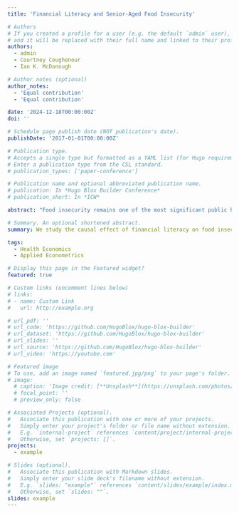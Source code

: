 ```yaml
---
title: 'Financial Literacy and Senior-Aged Food Insecurity'

# Authors
# If you created a profile for a user (e.g. the default `admin` user), write the username (folder name) here
# and it will be replaced with their full name and linked to their profile.
authors:
  - admin
  - Courtney Coughenour
  - Ian K. McDonough

# Author notes (optional)
author_notes:
  - 'Equal contribution'
  - 'Equal contribution'

date: '2024-12-18T00:00:00Z'
doi: ''

# Schedule page publish date (NOT publication's date).
publishDate: '2017-01-01T00:00:00Z'

# Publication type.
# Accepts a single type but formatted as a YAML list (for Hugo requirements).
# Enter a publication type from the CSL standard.
# publication_types: ['paper-conference']

# Publication name and optional abbreviated publication name.
# publication: In *Hugo Blox Builder Conference*
# publication_short: In *ICW*

abstract: "Food insecurity remains one of the most significant public health concerns in the United States today with this being particularly true for the senior population. Using original survey data collected in Clark County, NV, we investigate the link between financial literacy and senior food security relying on perceived parental financial confidence as an exclusion restriction. Our results indicate that financial literacy broadly, and financial behaviors specifically, can play a critical role in lessening the propensity for a senior household to be classified as food insecure."

# Summary. An optional shortened abstract.
summary: We study the causal effect of financial literacy on food insecurity for the senior population using original survey data collect in Clark County Nevada.

tags:
  - Health Economics
  - Applied Econometrics

# Display this page in the Featured widget?
featured: true

# Custom links (uncomment lines below)
# links:
# - name: Custom Link
#   url: http://example.org

# url_pdf: ''
# url_code: 'https://github.com/HugoBlox/hugo-blox-builder'
# url_dataset: 'https://github.com/HugoBlox/hugo-blox-builder'
# url_slides: ''
# url_source: 'https://github.com/HugoBlox/hugo-blox-builder'
# url_video: 'https://youtube.com'

# Featured image
# To use, add an image named `featured.jpg/png` to your page's folder.
# image:
  # caption: 'Image credit: [**Unsplash**](https://unsplash.com/photos/pLCdAaMFLTE)'
  # focal_point: ''
  # preview_only: false

# Associated Projects (optional).
#   Associate this publication with one or more of your projects.
#   Simply enter your project's folder or file name without extension.
#   E.g. `internal-project` references `content/project/internal-project/index.md`.
#   Otherwise, set `projects: []`.
projects:
  - example

# Slides (optional).
#   Associate this publication with Markdown slides.
#   Simply enter your slide deck's filename without extension.
#   E.g. `slides: "example"` references `content/slides/example/index.md`.
#   Otherwise, set `slides: ""`.
slides: example
---
```


<!-- This work is largely driven by the results in my [previous paper](/publication/When_Asymmetric_Pricing_Algorithms_Collide/) on algorithmic pricing fixing. -->
